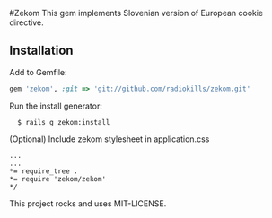 #Zekom
This gem implements Slovenian version of European cookie directive.

## Installation

Add to Gemfile:
```ruby
gem 'zekom', :git => 'git://github.com/radiokills/zekom.git'
```

Run the install generator:
```
  $ rails g zekom:install
```

(Optional) Include zekom stylesheet in application.css
```
...
...
*= require_tree .
*= require 'zekom/zekom'
*/
```


This project rocks and uses MIT-LICENSE.